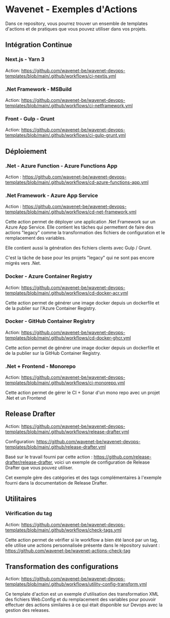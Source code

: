 # Wavenet - Exemples d'Actions
Dans ce repository, vous pourrez trouver un ensemble de templates d'actions et de pratiques que vous pouvez utiliser dans vos projets.

## Intégration Continue
### Next.js - Yarn 3
Action: https://github.com/wavenet-be/wavenet-devops-templates/blob/main/.github/workflows/ci-nextjs.yml

### .Net Framework - MSBuild
Action: https://github.com/wavenet-be/wavenet-devops-templates/blob/main/.github/workflows/ci-netframework.yml

### Front - Gulp - Grunt
Action: https://github.com/wavenet-be/wavenet-devops-templates/blob/main/.github/workflows/ci-gulp-grunt.yml

## Déploiement
### .Net - Azure Function - Azure Functions App
Action : https://github.com/wavenet-be/wavenet-devops-templates/blob/main/.github/workflows/cd-azure-functions-app.yml

### .Net Framework - Azure App Service
Action : https://github.com/wavenet-be/wavenet-devops-templates/blob/main/.github/workflows/cd-net-framework.yml

Cette action permet de déployer une application .Net Framework sur un Azure App Service.
Elle contient les tâches qui permettent de faire des actions "legacy" comme la transformation des fichiers de configuration et le remplacement des variables.

Elle contient aussi la génération des fichiers clients avec Gulp / Grunt.

C'est la tâche de base pour les projets "legacy" qui ne sont pas encore migrés vers .Net.

### Docker - Azure Container Registry
Action: https://github.com/wavenet-be/wavenet-devops-templates/blob/main/.github/workflows/cd-docker-acr.yml

Cette action permet de générer une image docker depuis un dockerfile et de la publier sur l'Azure Container Registry.

### Docker - GitHub Container Registry
Action: https://github.com/wavenet-be/wavenet-devops-templates/blob/main/.github/workflows/cd-docker-ghcr.yml

Cette action permet de générer une image docker depuis un dockerfile et de la publier sur la GitHub Container Registry.

### .Net + Frontend - Monorepo
Action: https://github.com/wavenet-be/wavenet-devops-templates/blob/main/.github/workflows/ci-monorepo.yml

Cette action permet de gérer le CI + Sonar d'un mono repo avec un projet .Net et un Frontend

## Release Drafter
Action: https://github.com/wavenet-be/wavenet-devops-templates/blob/main/.github/workflows/release-drafter.yml

Configuration: https://github.com/wavenet-be/wavenet-devops-templates/blob/main/.github/release-drafter.yml

Basé sur le travail fourni par cette action : https://github.com/release-drafter/release-drafter, voici un exemple de configuration de Release Drafter que vous pouvez utiliser.

Cet exemple gère des catégories et des tags complémentaires à l'exemple fourni dans la documentation de Release Drafter.

## Utilitaires
### Vérification du tag
Action: https://github.com/wavenet-be/wavenet-devops-templates/blob/main/.github/workflows/check-tags.yml

Cette action permet de vérifier si le workflow a bien été lancé par un tag, elle utilise une actions personnalisée présente dans le répository suivant : https://github.com/wavenet-be/wavenet-actions-check-tag

## Transformation des configurations
Action: https://github.com/wavenet-be/wavenet-devops-templates/blob/main/.github/workflows/utility-config-transform.yml

Ce template d'action est un exemple d'utilisation des transformation XML des fichiers Web.Config et du remplacement des variables pour pouvoir effectuer des actions similaires à ce qui était disponible sur Devops avec la gestion des releases.

